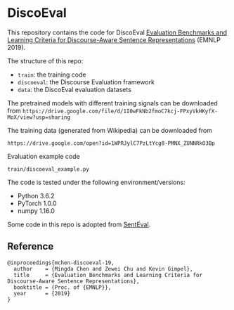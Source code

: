 # DiscoEval

This repository contains the code for DiscoEval
[Evaluation Benchmarks and Learning Criteria for Discourse-Aware Sentence Representations](https://arxiv.org/abs/1909.00142) (EMNLP 2019).

The structure of this repo:
- ```train```: the training code
- ```discoeval```: the Discourse Evaluation framework
- ```data```: the DiscoEval evaluation datasets

The pretrained models with different training signals can be downloaded from ```https://drive.google.com/file/d/1I0wFkNb2fmoC7kcj-FPxyVkHKyfX-MoX/view?usp=sharing```

The training data (generated from Wikipedia) can be downloaded from

```https://drive.google.com/open?id=1WPRJylC7PzLtYcg8-PMNX_ZUNNRkO3Bp```

Evaluation example code
```
train/discoeval_example.py
```

The code is tested under the following environment/versions:
- Python 3.6.2
- PyTorch 1.0.0
- numpy 1.16.0

Some code in this repo is adopted from [SentEval](https://github.com/facebookresearch/SentEval). 


## Reference

```
@inproceedings{mchen-discoeval-19,
  author    = {Mingda Chen and Zewei Chu and Kevin Gimpel},
  title     = {Evaluation Benchmarks and Learning Criteria for Discourse-Aware Sentence Representations},
  booktitle = {Proc. of {EMNLP}},
  year      = {2019}
}
```

